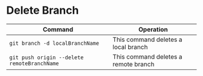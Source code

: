 
# Delete Branch

| Command  | Operation |
| ------------- | ------------- |
| `git branch -d localBranchName` | This command deletes a local branch |
| `git push origin --delete remoteBranchName` | This command deletes a remote branch |
